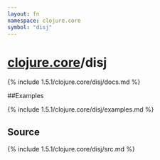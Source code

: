 ```yaml
---
layout: fn
namespace: clojure.core
symbol: "disj"
---
```


# [clojure.core](../)/disj

{% include 1.5.1/clojure.core/disj/docs.md %}

##Examples

{% include 1.5.1/clojure.core/disj/examples.md %}
## Source
{% include 1.5.1/clojure.core/disj/src.md %}

